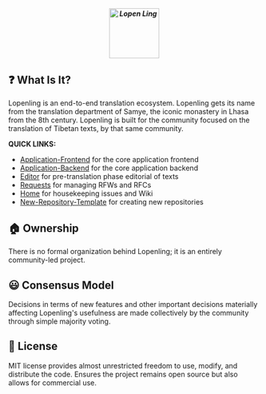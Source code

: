 <h5 align="center">
  <br>
  <a href="https://github.com/lopenling"><img src="https://avatars.githubusercontent.com/u/124766713" alt="Lopen Ling" width="100"></a>
  <br>
</h5r>

## :question: What Is It?

Lopenling is an end-to-end translation ecosystem. Lopenling gets its name from the translation department of Samye, the iconic monastery in Lhasa from the 8th century. Lopenling is built for the community focused on the translation of Tibetan texts, by that same community.

**QUICK LINKS:**

- [Application-Frontend](https://github.com/lopenling/Application-Frontend) for the core application frontend
- [Application-Backend](https://github.com/lopenling/Application-Backend) for the core application backend
- [Editor](https://github.com/lopenling/Editor) for pre-translation phase editorial of texts
- [Requests](https://github.com/lopenling/Requests) for managing RFWs and RFCs
- [Home](https://github.com/lopenling/Home) for housekeeping issues and Wiki
- [New-Repository-Template](https://github.com/lopenling/New-Repository-Template) for creating new repositories

## :house: Ownership

There is no formal organization behind Lopenling; it is an entirely community-led project. 

## :smiley: Consensus Model

Decisions in terms of new features and other important decisions materially affecting Lopenling's usefulness are made collectively by the community through simple majority voting. 

## :page_with_curl: License

MIT license provides almost unrestricted freedom to use, modify, and distribute the code. Ensures the project remains open source but also allows for commercial use.




